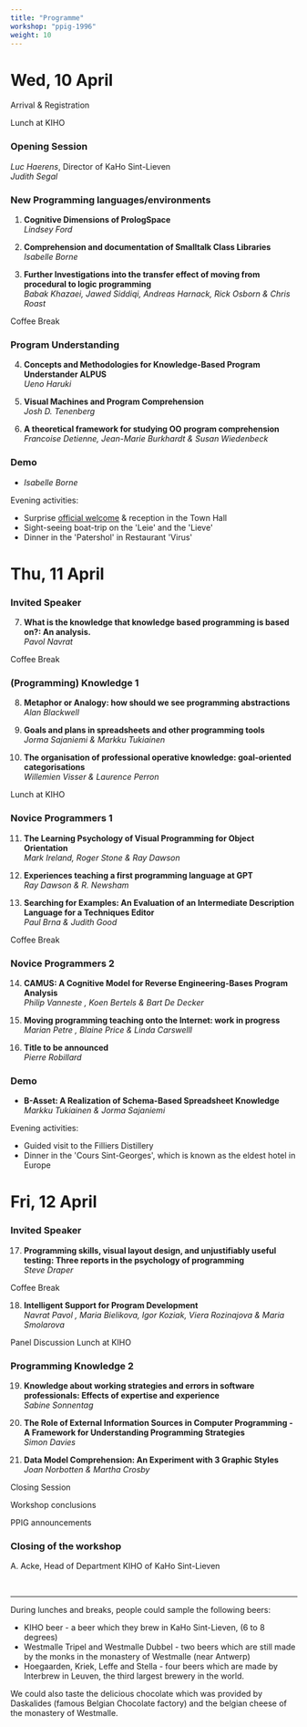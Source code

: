 ```yaml
---
title: "Programme"
workshop: "ppig-1996"
weight: 10
---
```


# Wed, 10 April
Arrival & Registration

Lunch at KIHO

### Opening Session

*Luc Haerens*, Director of KaHo Sint-Lieven \
*Judith Segal*

### New Programming languages/environments

1.  **Cognitive Dimensions of PrologSpace** \
*Lindsey Ford*


2.  **Comprehension and documentation of Smalltalk Class Libraries** \
_Isabelle Borne_

3.  **Further Investigations into the transfer effect of moving from procedural to logic programming** \
_Babak Khazaei, Jawed Siddiqi, Andreas Harnack, Rick Osborn & Chris Roast_


Coffee Break

### Program Understanding

4.  **Concepts and Methodologies for Knowledge-Based Program Understander ALPUS** \
_Ueno Haruki_

5.  **Visual Machines and Program Comprehension** \
_Josh D. Tenenberg_

6.  **A theoretical framework for studying OO program comprehension** \
_Francoise Detienne, Jean-Marie Burkhardt & Susan Wiedenbeck_


### Demo
* _Isabelle Borne_

Evening activities:

*   Surprise [official welcome](workshops/1996-annual-workshop/welcome-speech/) & reception in the Town Hall
*   Sight-seeing boat-trip on the 'Leie' and the 'Lieve'
*   Dinner in the 'Patershol' in Restaurant 'Virus'

# Thu, 11 April

### Invited Speaker

7.  **What is the knowledge that knowledge based programming is based on?: An analysis.** \
_Pavol Navrat_


Coffee Break

### (Programming) Knowledge 1

8.  **Metaphor or Analogy: how should we see programming abstractions** \
_Alan Blackwell_

9.  **Goals and plans in spreadsheets and other programming tools** \
_Jorma Sajaniemi & Markku Tukiainen_

10.  **The organisation of professional operative knowledge: goal-oriented categorisations** \
_Willemien Visser & Laurence Perron_


Lunch at KIHO

### Novice Programmers 1

11.  **The Learning Psychology of Visual Programming for Object Orientation** \
_Mark Ireland, Roger Stone & Ray Dawson_

12.  **Experiences teaching a first programming language at GPT** \
_Ray Dawson & R. Newsham_

13.  **Searching for Examples: An Evaluation of an Intermediate Description Language for a Techniques Editor** \
_Paul Brna & Judith Good_


Coffee Break

### Novice Programmers 2

14.  **CAMUS: A Cognitive Model for Reverse Engineering-Bases Program Analysis** \
_Philip Vanneste , Koen Bertels & Bart De Decker_

15.  **Moving programming teaching onto the Internet: work in progress** \
_Marian Petre , Blaine Price & Linda Carswelll_

16.  **Title to be announced** \
_Pierre Robillard_


### Demo
* **B-Asset: A Realization of Schema-Based Spreadsheet Knowledge** \
_Markku Tukiainen & Jorma Sajaniemi_

Evening activities:

*   Guided visit to the Filliers Distillery
*   Dinner in the 'Cours Sint-Georges', which is known as the eldest hotel in Europe

# Fri, 12 April

### Invited Speaker

17.   **Programming skills, visual layout design, and unjustifiably useful testing: Three reports in the psychology of programming** \
_Steve Draper_


Coffee Break

18.   **Intelligent Support for Program Development** \
_Navrat Pavol , Maria Bielikova, Igor Koziak, Viera Rozinajova & Maria Smolarova_


Panel Discussion Lunch at KIHO

### Programming Knowledge 2

19.   **Knowledge about working strategies and errors in software professionals: Effects of expertise and experience** \
_Sabine Sonnentag_

20.   **The Role of External Information Sources in Computer Programming - A Framework for Understanding Programming Strategies** \
_Simon Davies_

21.   **Data Model Comprehension: An Experiment with 3 Graphic Styles** \
_Joan Norbotten & Martha Crosby_


Closing Session

Workshop conclusions

PPIG announcements

### Closing of the workshop

A. Acke, Head of Department KIHO of KaHo Sint-Lieven

<br>

* * *

During lunches and breaks, people could sample the following beers:

*   KIHO beer - a beer which they brew in KaHo Sint-Lieven, (6 to 8 degrees)
*   Westmalle Tripel and Westmalle Dubbel - two beers which are still made by the monks in the monastery of Westmalle (near Antwerp)
*   Hoegaarden, Kriek, Leffe and Stella - four beers which are made by Interbrew in Leuven, the third largest brewery in the world.

We could also taste the delicious chocolate which was provided by Daskalides (famous Belgian Chocolate factory) and the belgian cheese of the monastery of Westmalle.
